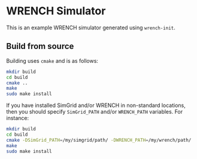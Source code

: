 # WRENCH Simulator

This is an example WRENCH simulator generated using `wrench-init`.

## Build from source

Building uses `cmake` and is as follows:

```bash
mkdir build
cd build
cmake ..
make
sudo make install
```

If you have installed SimGrid and/or WRENCH in non-standard locations,  then you should specify `SimGrid_PATH` and/or `WRENCH_PATH` variables. For instance:

```bash
mkdir build
cd build
cmake -DSimGrid_PATH=/my/simgrid/path/ -DWRENCH_PATH=/my/wrench/path/ ..
make
sudo make install 
```